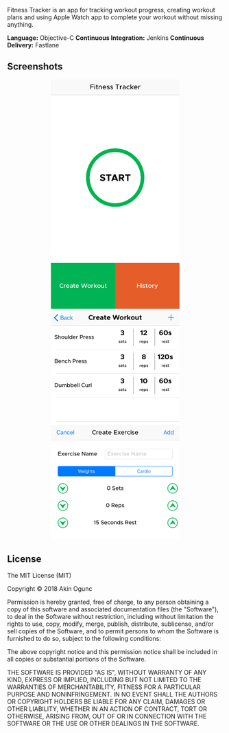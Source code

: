 Fitness Tracker is an app for tracking workout progress, creating workout plans and using Apple Watch app to complete your workout without missing anything.

**Language:** Objective-C
**Continuous Integration:** Jenkins
**Continuous Delivery:** Fastlane

## Screenshots

<p align="center">
  <img src="/screenshots/ss1.png?raw=true" width="300"/>
  <img src="/screenshots/ss2v2.png?raw=true" width="300"/>
</p>

## License

The MIT License (MIT)

Copyright © 2018 Akin Ogunc

Permission is hereby granted, free of charge, to any person obtaining a copy
of this software and associated documentation files (the "Software"), to deal
in the Software without restriction, including without limitation the rights
to use, copy, modify, merge, publish, distribute, sublicense, and/or sell
copies of the Software, and to permit persons to whom the Software is
furnished to do so, subject to the following conditions:

The above copyright notice and this permission notice shall be included in
all copies or substantial portions of the Software.

THE SOFTWARE IS PROVIDED "AS IS", WITHOUT WARRANTY OF ANY KIND, EXPRESS OR
IMPLIED, INCLUDING BUT NOT LIMITED TO THE WARRANTIES OF MERCHANTABILITY,
FITNESS FOR A PARTICULAR PURPOSE AND NONINFRINGEMENT. IN NO EVENT SHALL THE
AUTHORS OR COPYRIGHT HOLDERS BE LIABLE FOR ANY CLAIM, DAMAGES OR OTHER
LIABILITY, WHETHER IN AN ACTION OF CONTRACT, TORT OR OTHERWISE, ARISING FROM,
OUT OF OR IN CONNECTION WITH THE SOFTWARE OR THE USE OR OTHER DEALINGS IN
THE SOFTWARE.

